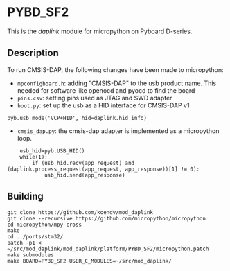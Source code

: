 # PYBD_SF2
This is the _daplink_ module for micropython on Pyboard D-series. 

## Description

To run CMSIS-DAP, the following changes have been made to micropython:

- `mpconfigboard.h`: adding "CMSIS-DAP" to the usb product name. This needed for software like openocd and pyocd to find the board
- `pins.csv`: setting pins used as JTAG and SWD adapter
- `boot.py`:  set up the usb as a HID interface for CMSIS-DAP v1 
```
pyb.usb_mode('VCP+HID', hid=daplink.hid_info)
```
- `cmsis_dap.py`: the cmsis-dap adapter is implemented as a micropython loop.
```
    usb_hid=pyb.USB_HID()
    while(1):
        if (usb_hid.recv(app_request) and (daplink.process_request(app_request, app_response))[1] != 0):
            usb_hid.send(app_response)

```

## Building

```
git clone https://github.com/koendv/mod_daplink
git clone --recursive https://github.com/micropython/micropython
cd micropython/mpy-cross
make
cd ../ports/stm32/
patch -p1 < ~/src/mod_daplink/mod_daplink/platform/PYBD_SF2/micropython.patch
make submodules
make BOARD=PYBD_SF2 USER_C_MODULES=~/src/mod_daplink/
```
